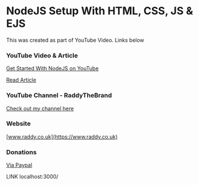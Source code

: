 # NodeJS Setup With HTML, CSS, JS & EJS

This was created as part of YouTube Video. Links below

### YouTube Video & Article

[Get Started With NodeJS on YouTube](https://www.youtube.com/watch?v=hypzCBQOxns)

[Read Article](https://www.raddy.co.uk/blog/nodejs-setup-with-html-css-js-ejs/)

### YouTube Channel - RaddyTheBrand

[Check out my channel here](https://www.youtube.com/raddythebrand)

### Website
[www.raddy.co.uk](https://www.raddy.co.uk)

### Donations
[Via Paypal](https://www.paypal.me/RadoslavAngelov)

LINK
localhost:3000/
